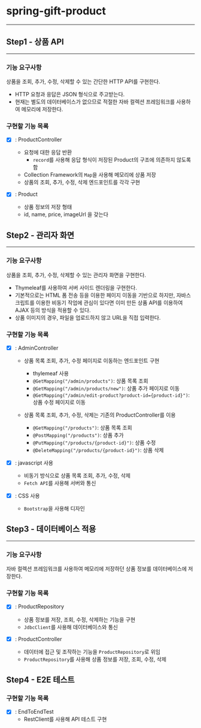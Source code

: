 # spring-gift-product
___

## Step1 - 상품 API
___

### 기능 요구사항
상품을 조회, 추가, 수정, 삭제할 수 있는 간단한 HTTP API를 구현한다.

- HTTP 요청과 응답은 JSON 형식으로 주고받는다.
- 현재는 별도의 데이터베이스가 없으므로 적절한 자바 컬렉션 프레임워크를 사용하여 메모리에 저장한다.

### 구현할 기능 목록

- [x] : ProductController
  - 요청에 대한 응답 반환
    - `record`를 사용해 응답 형식이 저장된 Product의 구조에 의존하지 않도록 함
  - Collection Framework의 `Map`을 사용해 메모리에 상품 저장
  - 상품의 조회, 추가, 수정, 삭제 엔드포인트를 각각 구현

- [x] : Product
  - 상품 정보의 저장 형태
  - id, name, price, imageUrl 을 갖는다

## Step2 - 관리자 화면
___

### 기능 요구사항
상품을 조회, 추가, 수정, 삭제할 수 있는 관리자 화면을 구현한다.
- Thymeleaf를 사용하여 서버 사이드 렌더링을 구현한다.
- 기본적으로는 HTML 폼 전송 등을 이용한 페이지 이동을 기반으로 하지만, 자바스크립트를 이용한 비동기 작업에 관심이 있다면 이미 만든 상품 API를 이용하여 AJAX 등의 방식을 적용할 수 있다.
- 상품 이미지의 경우, 파일을 업로드하지 않고 URL을 직접 입력한다.

### 구현할 기능 목록

- [x] : AdminController
  - 상품 목록 조회, 추가, 수정 페이지로 이동하는 엔드포인트 구현
    - thylemeaf 사용
    - `@GetMapping("/admin/products")`: 상품 목록 조회
    - `@GetMapping("/admin/products/new")`: 상품 추가 페이지로 이동
    - `@GetMapping("/admin/edit-product?product-id={product-id}")`: 상품 수정 페이지로 이동

  - 상품 목록 조회, 추가, 수정, 삭제는 기존의 ProductController를 이용
    - `@GetMapping("/products")`: 상품 목록 조회
    - `@PostMapping("/products")`: 상품 추가
    - `@PutMapping("/products/{product-id}")`: 상품 수정
    - `@DeleteMapping("/products/{product-id}")`: 상품 삭제

- [x] : javascript 사용
  - 비동기 방식으로 상품 목록 조회, 추가, 수정, 삭제
  - `Fetch API`를 사용해 서버와 통신

- [x] : CSS 사용
  - `Bootstrap`을 사용해 디자인

## Step3 - 데이터베이스 적용
___

### 기능 요구사항
자바 컬렉션 프레임워크를 사용하여 메모리에 저장하던 상품 정보를 데이터베이스에 저장한다.

### 구현할 기능 목록

- [x] : ProductRepository
  - 상품 정보를 저장, 조회, 수정, 삭제하는 기능을 구현
  - `JdbcClient`를 사용해 데이터베이스와 통신

- [x] : ProductController
  - 데이터에 접근 및 조작하는 기능을 `ProductRepository`로 위임
  - `ProductRepository`를 사용해 상품 정보를 저장, 조회, 수정, 삭제

## Step4 - E2E 테스트

### 구현할 기능 목록

- [x] : EndToEndTest
  - RestClient를 사용해 API 테스트 구현